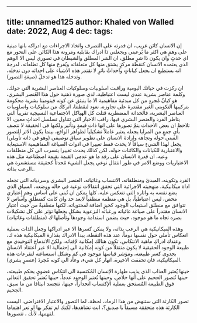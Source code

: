 
---
title: unnamed125
author: Khaled von Walled
date: 2022, Aug 4
dec:
tags:
---
إن الانسان كائن غريب، ان قدرته على التصرف واتخاذ الاجراءات مع ادراكه بانها مبنية على وهمٍ هي اكثر ما يُرعبني ويجعلني ذا ادراك بقابلية ومرونة هذا الكائن على التحور مع اي حدثٍ وان يكون ذا شرٍ مطلق، ان الشر المطلق والشيطان في تصوري ليس الا الوهم الذي يعتمده الانسان كنقطة مركزٍ يشتق منها كل متعلقاته ويُفرع منها كل تطلعاته، لدرجة انه يستطيع ان يجعل كياناتٍ واحداثً باثرٍ لا تقتدر هذه الاشياء على احداثه دون تدخله، وتدخله هذا هو تدخلُ (صيغةِ التصور).

ان ركزت في حياتك اليومية وراقبت اسلوبيات وسلوكيات العناصر البشرية التي حولك، وكلمة عناصر بشرية عندي ليست اعتباطية، لدي صورة ذهنية حول هذا العُنصر البشري، هو كيانٌ مُجردٍ من كل مبدئية مفاهيمية الا ما ينبثق عن كونه فينومينا بشرية محكومة بتركيبها التكويني الغير مقتدرة على تجاوزه، نعود لنقطتنا، اتركك من سلوكيات واسلوبيات العناصر البشرية، فالحداثة المضطربة قتلت كل الهياكل الاجتماعية النسيجية تقريباً التي يتاطر الفرد والعنصر البشري فيها، راقب الاخبار التي تتناول تسلسل احداثٍ معين، الا تلاحظ ان بعض الاحداث يتمُ تصورها على انها ذات قيمةٍ وتأثير ولكنها في الحقيقة لا تتصف بأيِ جمعٍ من المرايا يجعله يعتبر عاملاً تشكيلياً لظواهر الواقع، بينما يكون الاثر للتصور المبني حوله وتجاهه وارادة الانسان على تطوير سياق توصيفي (وهو في ذاته تأويلي) يجعل لهذا الشيءٍ سياقاً لا يحدث فقط تغييرا في ادوات الصياغة المفاهيمية الاستيعابة والاعتبارية للكيانات والكائنات حوله، لكن كذلك يحدث تغييرا يتسرب الى كل منطلقات وعيه، ان قدرة الانسان على رفد ما هو عدمي القيمة بقيمة اصطناعية مثل هذه الاعتباريات ووضع الامر في طور انتقال نوعي يجعل الشيء مُحدثاً كحقيقة مستشعرة هي الرعب بذاته..

الفرد وتكوينه، المبدئ ومنطلقاته، الانتساب وغائياته، العنصر البشري وسردياته التي تجعله اداة ميكانيكية، منهجيته الاجرائية التي تحقق انتقالات نوعية في حاله ووضعه، السياق الذي يضع نفسه به واثاره التي تنعكس عليه، كلها يمكن ان تُبنى على اساس وهم إِعتباري محض، ليس اعتباطياً، بل هي منظمة منطقياً لابعد حد وان كانت كمنطلقٍ وأساس لا تتوافق مع منطلق استيعاب الوجود كحيزٍ اضافة لمحتوياته، لكنها منطقيةٌ من حيث أعتبار الانسان مقتدراً على صياغة غائياته ورغباته النزعوية بشكلٍ يجعلها تؤثر على كل تشكيلات بصره تجاه ما هو موجود، حيث يضمن استدامة وجودها وتأصلها ك (منطلقات وغائيات)

وهذه الميكانيكية هي الرعب بذاته، ولا يمكن كسرها الا عبر ادراكها وجعل الذات بعملية انعكاس تأملي حول نفسها دوماً، عند هذه النقطة، يبدأ الادراك بقذارة الميكانيكية هذه ك، وعندك ادراكِ ماهية الانتكاس، تكون هنالك إمكانية لإفنائه، ولكنً الاندماج التوحيدي مع طبيعة الوجود الحقيقية لا يكون منتقلاً من كونه إمكانية الى إحتمالية الا عبر اعتقاد الانسان بجدوى كسر طبيعته، ومؤشر قياسها موجود في كمِ وشكل استساغته لتفرعات هذه الميكانيكية، فان تحققت الاخيرة، انهار كل شيء، 
وعاد الى كونه مُجردَ (عنصرٍ بشري).

حينها يُعتبر العذاب الذي يذيب طهارة الإنسان المُكتسبة الى انتكاس عضويٍ بحكم طبيعته، حينها تُتصور الجحيم على أنها خلاص، وحينها يُعتبر الوجود عدماً، حينها يُعتبر تحقيق التعالي فوق الطبيعة المُستحق بعملية الإكتساب انحداراً، حينها، تتجسد انبثاقا من ما سبق، الجحيم.

تصور الكارثة التي ستنهض من هذا الرماد، لحظة، لما التصور والاعتبار الافتراضي، اليست الكارثة هذه متحققة مسبقاً يا صديق؟، انت تشاهدها، لكنك لم تفكر بها او تعر اهتماما لفهمها، لأنك ، تتصورها.

